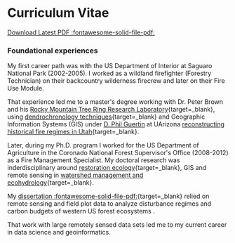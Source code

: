 # Curriculum Vitae

[Download Latest PDF :fontawesome-solid-file-pdf:](https://github.com/tyson-swetnam/home/raw/main/assets/2022-12-07-CV-Tyson-Lee-Swetnam.pdf)
      
### Foundational experiences

My first career path was with the US Department of Interior at Saguaro National Park (2002-2005). I worked as a wildland firefighter (Forestry Technician) on their backcountry wilderness firecrew and later on their Fire Use Module.

That experience led me to a master's degree working with Dr. Peter Brown and his [Rocky Mountain Tree Ring Research Laboratory](http://rmtrr.org/){target=_blank}, using [dendrochronology techniques](https://ltrr.arizona.edu/about/treerings){target=_blank} and Geographic Information Systems (GIS) under [D. Phil Guertin](https://profiles.arizona.edu/person/dpg) at UArizona [reconstructing historical fire regimes in Utah](https://doi.org/10.1071/WF08001){target=_blank}.

Later, during my Ph.D. program I worked for the US Department of Agriculture in the Coronado National Forest Supervisor's Office (2008-2012) as a Fire Management Specialist. My doctoral research was inderdisciplinary around [restoration ecology](https://nature.arizona.edu/donald-falk){target=_blank}, GIS and remote sensing in [watershed management and ecohydrology](https://nature.arizona.edu/graduate/watershed-management-ecohydrology){target=_blank}. 

My [dissertation :fontawesome-solid-file-pdf:](https://www.fs.usda.gov/treesearch/pubs/48047){target=_blank} relied on remote sensing and field plot data to analyze disturbance regimes and carbon budgets of western US forest ecosystems . 

That work with large remotely sensed data sets led me to my current career in data science and geoinformatics.
